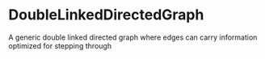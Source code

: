 # DoubleLinkedDirectedGraph
A generic double linked directed graph where edges can carry information optimized for stepping through
